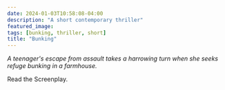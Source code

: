 ```yaml
---
date: 2024-01-03T10:58:08-04:00
description: "A short contemporary thriller"
featured_image: 
tags: [bunking, thriller, short]
title: "Bunking"
---
```

*A teenager's escape from assault takes a harrowing turn when she seeks refuge bunking in a farmhouse.*  

Read the Screenplay.
